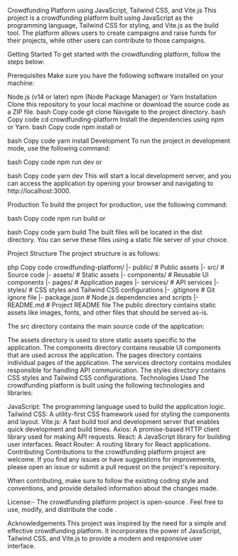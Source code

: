 Crowdfunding Platform using JavaScript, Tailwind CSS, and Vite.js
This project is a crowdfunding platform built using JavaScript as the programming language, Tailwind CSS for styling, and Vite.js as the build tool. The platform allows users to create campaigns and raise funds for their projects, while other users can contribute to those campaigns.

Getting Started
To get started with the crowdfunding platform, follow the steps below:

Prerequisites
Make sure you have the following software installed on your machine:

Node.js (v14 or later)
npm (Node Package Manager) or Yarn
Installation
Clone this repository to your local machine or download the source code as a ZIP file.
bash
Copy code
git clone <repository-url>
Navigate to the project directory.
bash
Copy code
cd crowdfunding-platform
Install the dependencies using npm or Yarn.
bash
Copy code
npm install
or

bash
Copy code
yarn install
Development
To run the project in development mode, use the following command:

bash
Copy code
npm run dev
or

bash
Copy code
yarn dev
This will start a local development server, and you can access the application by opening your browser and navigating to http://localhost:3000.

Production
To build the project for production, use the following command:

bash
Copy code
npm run build
or

bash
Copy code
yarn build
The built files will be located in the dist directory. You can serve these files using a static file server of your choice.

Project Structure
The project structure is as follows:

php
Copy code
crowdfunding-platform/
  |- public/             # Public assets
  |- src/                # Source code
       |- assets/        # Static assets
       |- components/    # Reusable UI components
       |- pages/         # Application pages
       |- services/      # API services
       |- styles/        # CSS styles and Tailwind CSS configurations
  |- .gitignore          # Git ignore file
  |- package.json        # Node.js dependencies and scripts
  |- README.md           # Project README file
The public directory contains static assets like images, fonts, and other files that should be served as-is.

The src directory contains the main source code of the application:

The assets directory is used to store static assets specific to the application.
The components directory contains reusable UI components that are used across the application.
The pages directory contains individual pages of the application.
The services directory contains modules responsible for handling API communication.
The styles directory contains CSS styles and Tailwind CSS configurations.
Technologies Used
The crowdfunding platform is built using the following technologies and libraries:

JavaScript: The programming language used to build the application logic.
Tailwind CSS: A utility-first CSS framework used for styling the components and layout.
Vite.js: A fast build tool and development server that enables quick development and build times.
Axios: A promise-based HTTP client library used for making API requests.
React: A JavaScript library for building user interfaces.
React Router: A routing library for React applications.
Contributing
Contributions to the crowdfunding platform project are welcome. If you find any issues or have suggestions for improvements, please open an issue or submit a pull request on the project's repository.

When contributing, make sure to follow the existing coding style and conventions, and provide detailed information about the changes made.

License:-
The crowdfunding platform project is open-source . Feel free to use, modify, and distribute the code .

Acknowledgements
This project was inspired by the need for a simple and effective crowdfunding platform. It incorporates the power of JavaScript, Tailwind CSS, and Vite.js to provide a modern and responsive user interface.
